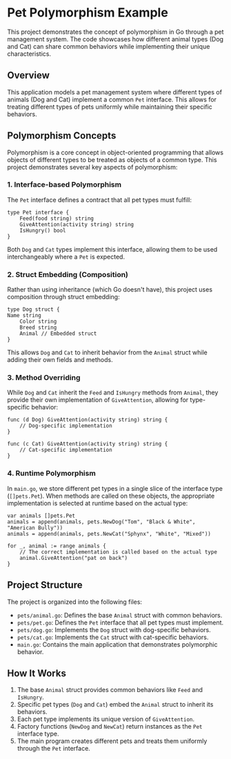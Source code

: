 # Pet Polymorphism Example

This project demonstrates the concept of polymorphism in Go through a pet management system. The code showcases how different animal types (Dog and Cat) can share common behaviors while implementing their unique characteristics.

## Overview
This application models a pet management system where different types of animals (Dog and Cat) implement a common `Pet` interface. This allows for treating different types of pets uniformly while maintaining their specific behaviors.

## Polymorphism Concepts
Polymorphism is a core concept in object-oriented programming that allows objects of different types to be treated as objects of a common type. This project demonstrates several key aspects of polymorphism:

### 1. Interface-based Polymorphism
The `Pet` interface defines a contract that all pet types must fulfill:

```
type Pet interface {
    Feed(food string) string
    GiveAttention(activity string) string
    IsHungry() bool
}
```

Both `Dog` and `Cat` types implement this interface, allowing them to be used interchangeably where a `Pet` is expected.

### 2. Struct Embedding (Composition)
Rather than using inheritance (which Go doesn't have), this project uses composition through struct embedding:

```
type Dog struct {
Name string
    Color string
    Breed string
    Animal // Embedded struct
}
```

This allows `Dog` and `Cat` to inherit behavior from the `Animal` struct while adding their own fields and methods.

### 3. Method Overriding
While `Dog` and `Cat` inherit the `Feed` and `IsHungry` methods from `Animal`, they provide their own implementation of `GiveAttention`, allowing for type-specific behavior:

```
func (d Dog) GiveAttention(activity string) string {
    // Dog-specific implementation
}

func (c Cat) GiveAttention(activity string) string {
    // Cat-specific implementation
}
```


### 4. Runtime Polymorphism
In `main.go`, we store different pet types in a single slice of the interface type (`[]pets.Pet`). When methods are called on these objects, the appropriate implementation is selected at runtime based on the actual type:

```
var animals []pets.Pet
animals = append(animals, pets.NewDog("Tom", "Black & White", "American Bully"))
animals = append(animals, pets.NewCat("Sphynx", "White", "Mixed"))

for _, animal := range animals {
    // The correct implementation is called based on the actual type
    animal.GiveAttention("pat on back")
}
```

## Project Structure
The project is organized into the following files:
- `pets/animal.go`: Defines the base `Animal` struct with common behaviors.
- `pets/pet.go`: Defines the `Pet` interface that all pet types must implement.
- `pets/dog.go`: Implements the `Dog` struct with dog-specific behaviors.
- `pets/cat.go`: Implements the `Cat` struct with cat-specific behaviors.
- `main.go`: Contains the main application that demonstrates polymorphic behavior.

## How It Works
1. The base `Animal` struct provides common behaviors like `Feed` and `IsHungry`.
2. Specific pet types (`Dog` and `Cat`) embed the `Animal` struct to inherit its behaviors.
3. Each pet type implements its unique version of `GiveAttention`.
4. Factory functions (`NewDog` and `NewCat`) return instances as the `Pet` interface type.
5. The main program creates different pets and treats them uniformly through the `Pet` interface.


